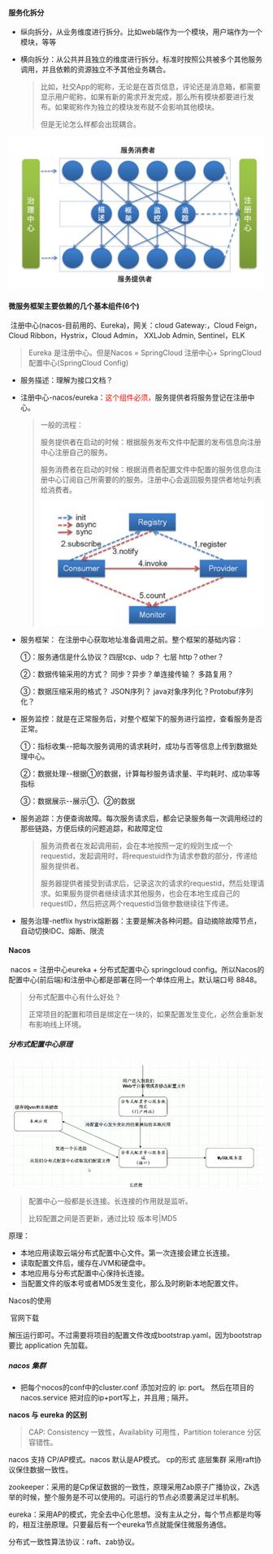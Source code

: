 #### 服务化拆分

* 纵向拆分，从业务维度进行拆分。比如web端作为一个模块，用户端作为一个模块，等等

* 横向拆分：从公共并且独立的维度进行拆分。标准时按照公共被多个其他服务调用，并且依赖的资源独立不予其他业务耦合。

  > 比如，社交App的昵称，无论是在首页信息，评论还是消息箱，都需要显示用户昵称，如果有新的需求开发完成，那么所有模块都要进行发布。如果昵称作为独立的模块发布就不会影响其他模块。
  >
  > 但是无论怎么样都会出现耦合。

![1584338357124](markdownImage/1584338357124.png)

#### 微服务框架主要依赖的几个基本组件(6个)

​	注册中心(nacos-目前用的、Eureka)，网关：cloud Gateway:，Cloud Feign，Cloud Ribbon，Hystrix，Cloud Admin， XXLJob Admin, Sentinel，ELK

> Eureka 是注册中心。但是Nacos = SpringCloud 注册中心+ SpringCloud配置中心(SpringCloud Config)

- 服务描述：理解为接口文档？

- 注册中心-nacos/eureka：<font color = "red">这个组件必须，</font>服务提供者将服务登记在注册中心。

  > 一般的流程：
  >
  > ​	服务提供者在启动的时候：根据服务发布文件中配置的发布信息向注册中心注册自己的服务。
  >
  > ​	服务消费者在启动的时候：根据消费者配置文件中配置的服务信息向注册中心订阅自己所需要的的服务。注册中心会返回服务提供者地址列表给消费者。
  >
  > ![1584338875044](markdownImage/1584338875044.png)

- 服务框架： 在注册中心获取地址准备调用之前。整个框架的基础内容：

  ①：服务通信是什么协议？四层tcp、udp？ 七层 http？other？

  ②：数据传输采用的方式？ 同步？异步？单连接传输？ 多路复用？

  ③：数据压缩采用的格式？ JSON序列？ java对象序列化？Protobuf序列化？

- 服务监控：就是在正常服务后，对整个框架下的服务进行监控，查看服务是否正常。

  ①：指标收集--把每次服务调用的请求耗时，成功与否等信息上传到数据处理中心。

  ②：数据处理--根据①的数据，计算每秒服务请求量、平均耗时、成功率等指标

  ③：数据展示--展示①、②的数据

- 服务追踪：方便查询故障。每次服务请求后，都会记录服务每一次调用经过的那些链路，方便后续的问题追踪，和故障定位

  > 服务消费者在发起调用前，会在本地按照一定的规则生成一个requestid，发起调用时，将requestuid作为请求参数的部分，传递给服务提供者。
  >
  > 服务器提供者接受到请求后，记录这次的请求的requestid，然后处理请求。如果服务提供者继续请求其他服务，也会在本地生成自己的requestID，然后把这两个requestid当做参数继续往下传递。

- 服务治理-netflix hystrix熔断器：主要是解决各种问题。自动摘除故障节点，自动切换IDC、熔断、限流



#### Nacos

​	nacos = 注册中心eureka + 分布式配置中心 springcloud config。所以Nacos的配置中心(前后端)和注册中心都是部署在同一个单体应用上。默认端口号 8848。

> 分布式配置中心有什么好处？
>
> ​	正常项目的配置和项目是绑定在一块的，如果配置发生变化，必然会重新发布影响线上环境。



##### 分布式配置中心原理

![1584430487629](markdownImage/1584430487629.png)

> 配置中心一般都是长连接。长连接的作用就是监听。
>
> 比较配置之间是否更新，通过比较 版本号|MD5

原理：

* 本地应用读取云端分布式配置中心文件。第一次连接会建立长连接。
* 读取配置文件后，缓存在JVM和硬盘中。
* 本地应用与分布式配置中心保持长连接。
* 当配置文件的版本号或者MD5发生变化，那么及时刷新本地配置文件。

Nacos的使用

​	官网下载

解压运行即可。不过需要将项目的配置文件改成bootstrap.yaml，因为bootstrap 要比 application 先加载。



##### nacos 集群

- 把每个nocos的conf中的cluster.conf 添加对应的 ip: port。 然后在项目的 nacos.service 把对应的ip+port写上，并且用 ; 隔开。

**nacos 与 eureka 的区别**

> CAP: Consistency 一致性，Availablity 可用性，Partition tolerance 分区容错性。

nacos 支持 CP/AP模式。nacos 默认是AP模式。 cp的形式 底层集群 采用raft协议保住数据一致性。

zookeeper：采用的是Cp保证数据的一致性，原理采用Zab原子广播协议，Zk选举的时候，整个服务是不可以使用的。可运行的节点必须要满足过半机制。

eureka：采用AP的模式，完全去中心化思想。没有主从之分，每个节点都是均等的，相互注册原理。只要最后有一个eureka节点就能保住微服务通信。

分布式一致性算法协议：raft、zab协议。